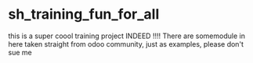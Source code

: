# sh_training_fun_for_all
this is a super coool training project 
INDEED !!!!
There are somemodule in here taken straight from odoo community, just as examples, please don't sue me
